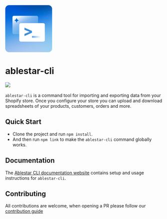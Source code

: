 <img src="https://github.com/ablestar/ablestar-cli/blob/main/assets/cli_logo.png?raw=true" width="150"/>

# ablestar-cli
<img src="https://img.shields.io/badge/License-AGPL-green.svg" />


`ablestar-cli` is a command tool for importing and exporting data from your Shopify store. Once you configure your store you can upload and download spreadsheets of your products, customers, orders and more.

## Quick Start
- Clone the project and run `npm install`.
- And then run `npm link` to make the `ablestar-cli` command globally works.

## Documentation

The [Ablestar CLI documentation website](https://cli.ablestar.com/) contains setup and usage instructions for `ablestar-cli`.

## Contributing

All contributions are welcome, when opening a PR please follow our [contribution guide](https://github.com/ablestar/ablestar-cli/blob/main/CONTRIBUTING.md)
